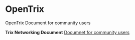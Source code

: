 # OpenTrix
OpenTrix Document for community users

**Trix Networking Document**
[Documnet for community users](TrixNetworking.md)
